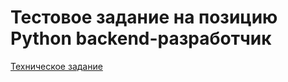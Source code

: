 # Тестовое задание на позицию Python backend-разработчик
[Техническое задание](./docs/technical-assignment.md)
